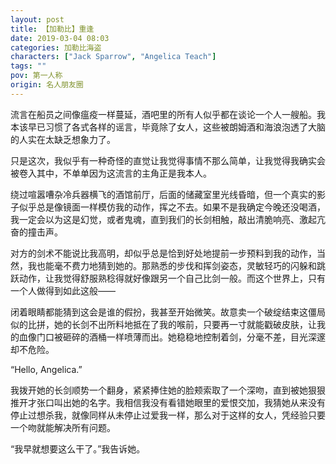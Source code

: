 ```yaml
---
layout: post
title: 【加勒比】重逢
date: 2019-03-04 08:03
categories: 加勒比海盗
characters: ["Jack Sparrow", "Angelica Teach"]
tags: ""
pov: 第一人称
origin: 名人朋友圈
---
```


流言在船员之间像瘟疫一样蔓延，酒吧里的所有人似乎都在谈论一个人一艘船。我本该早已习惯了各式各样的谣言，毕竟除了女人，这些被朗姆酒和海浪泡透了大脑的人实在太缺乏想象力了。

只是这次，我似乎有一种奇怪的直觉让我觉得事情不那么简单，让我觉得我确实会被卷入其中，不单单因为这流言的主角正是我本人。

绕过喧嚣嘈杂冷兵器横飞的酒馆前厅，后面的储藏室里光线昏暗，但一个真实的影子似乎总是像镜面一样模仿我的动作，挥之不去。如果不是我确定今晚还没喝酒，我一定会以为这是幻觉，或者鬼魂，直到我们的长剑相触，敲出清脆响亮、激起亢奋的撞击声。

对方的剑术不能说比我高明，却似乎总是恰到好处地提前一步预料到我的动作，当然，我也能毫不费力地猜到她的。那熟悉的步伐和挥剑姿态，灵敏轻巧的闪躲和跳跃动作，让我觉得舒服熟稔得就好像跟另一个自己比剑一般。而这个世界上，只有一个人做得到如此这般——

闭着眼睛都能猜到这会是谁的假扮，我甚至开始微笑。故意卖一个破绽结束这僵局似的比拼，她的长剑不出所料地抵在了我的喉前，只要再一寸就能戳破皮肤，让我的血像门口被砸碎的酒桶一样喷薄而出。她稳稳地控制着剑，分毫不差，目光深邃却不危险。

“Hello, Angelica.”

我拨开她的长剑顺势一个翻身，紧紧捧住她的脸颊索取了一个深吻，直到被她狠狠推开才张口叫出她的名字。我相信我没有看错她眼里的爱恨交加，我猜她从来没有停止过想杀我，就像同样从未停止过爱我一样，那么对于这样的女人，凭经验只要一个吻就能解决所有问题。

“我早就想要这么干了。”我告诉她。
